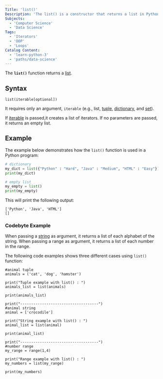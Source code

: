 ```yaml
---
Title: 'list()'
Description: 'The list() is a constructor that returns a list in Python.'
Subjects:
  - 'Computer Science'
  - 'Data Science'
Tags:
  - 'Iterators'
  - 'OOP'
  - 'Loops'
Catalog Content:
  - 'learn-python-3'
  - 'paths/data-science'
---
```


The **`list()`** function returns a [list](https://www.codecademy.com/resources/docs/python/lists).

## Syntax

```pseudo
list(iterable[optional])
```

It requires only an argument, `iterable` (e.g., list, [tuple](https://www.codecademy.com/resources/docs/python/tuples), [dictionary](https://www.codecademy.com/resources/docs/python/dictionaries), and [set](https://www.codecademy.com/resources/docs/python/sets)). 

If [iterable](https://www.codecademy.com/resources/docs/python/iterators) is passed,it creates a list of iterators. If no parameters are passed, it returns an empty list.

## Example

The example below demonstrates how the `list()` function is used in a Python program:

```py
# dictionary
my_dict = list({"Python" : "Hard", "Java" : "Medium", "HTML" : "Easy"})
print(my_dict)

# empty list
my_empty = list()
print(my_empty)
```

This will print the following output:

```shell
['Python', 'Java', 'HTML']
[]
```

### Codebyte Example

When passing a [string](https://www.codecademy.com/resources/docs/python/strings) as argument, it returns a list of each alphabet of the string. When passing a range as argument, it returns a list of each number in the range.

The following code examples shows three different cases using `list()` function:

```codebyte/python
#animal tuple
animals = ('cat', 'dog', 'hamster')

print("Tuple example with list() : ")
animals_list = list(animals)

print(animals_list)

print("------------------------------------")
#animal string
animal = ['crocodile']

print("String example with list() : ")
animal_list = list(animal)

print(animal_list)

print("------------------------------------")
#number range
my_range = range(1,4)

print("Range example with list() : ")
my_numbers = list(my_range)

print(my_numbers)
```
